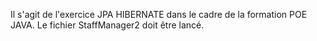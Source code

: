 Il s'agit de l'exercice JPA HIBERNATE dans le cadre de la formation POE JAVA. Le fichier StaffManager2 doit être lancé.
